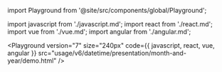 import Playground from '@site/src/components/global/Playground';

import javascript from './javascript.md';
import react from './react.md';
import vue from './vue.md';
import angular from './angular.md';

<Playground
  version="7"
  size="240px"
  code={{ javascript, react, vue, angular }}
  src="usage/v6/datetime/presentation/month-and-year/demo.html"
/>
